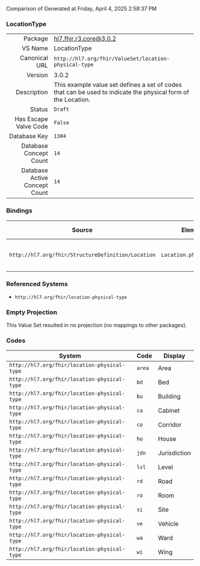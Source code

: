 Comparison of 
Generated at Friday, April 4, 2025 2:58:37 PM

### LocationType

|      |     |
| ---: | --- |
| Package | hl7.fhir.r3.core@3.0.2 |
| VS Name | LocationType |
| Canonical URL | `http://hl7.org/fhir/ValueSet/location-physical-type` |
| Version | 3.0.2 |
| Description | This example value set defines a set of codes that can be used to indicate the physical form of the Location. |
| Status | `Draft` |
| Has Escape Valve Code | `False` |
| Database Key | `1304` |
| Database Concept Count | `14` |
| Database Active Concept Count | `14` |
### Bindings

| Source | Element | Binding | Strength | Element Short |
| ------ | ------- | ------- | -------- | ------------- |
| `http://hl7.org/fhir/StructureDefinition/Location` | `Location.physicalType` | `http://hl7.org/fhir/ValueSet/location-physical-type` | `Example` | Physical form of the location |

### Referenced Systems

* `http://hl7.org/fhir/location-physical-type`
### Empty Projection

This Value Set resulted in no projection (no mappings to other packages).

### Codes

| System | Code | Display |
| ------ | ---- | ------- |
| `http://hl7.org/fhir/location-physical-type` | `area` | Area |
| `http://hl7.org/fhir/location-physical-type` | `bd` | Bed |
| `http://hl7.org/fhir/location-physical-type` | `bu` | Building |
| `http://hl7.org/fhir/location-physical-type` | `ca` | Cabinet |
| `http://hl7.org/fhir/location-physical-type` | `co` | Corridor |
| `http://hl7.org/fhir/location-physical-type` | `ho` | House |
| `http://hl7.org/fhir/location-physical-type` | `jdn` | Jurisdiction |
| `http://hl7.org/fhir/location-physical-type` | `lvl` | Level |
| `http://hl7.org/fhir/location-physical-type` | `rd` | Road |
| `http://hl7.org/fhir/location-physical-type` | `ro` | Room |
| `http://hl7.org/fhir/location-physical-type` | `si` | Site |
| `http://hl7.org/fhir/location-physical-type` | `ve` | Vehicle |
| `http://hl7.org/fhir/location-physical-type` | `wa` | Ward |
| `http://hl7.org/fhir/location-physical-type` | `wi` | Wing |
